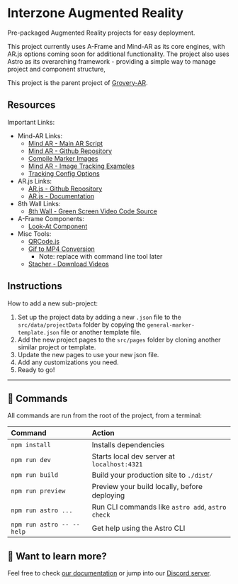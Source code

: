 # Interzone Augmented Reality
Pre-packaged Augmented Reality projects for easy deployment.

This project currently uses A-Frame and Mind-AR as its core engines, with AR.js options coming soon for additional functionality. The project also uses Astro as its overarching framework - providing a simple way to manage project and component structure, 

This project is the parent project of [Grovery-AR](https://github.com/thegrovery/grovery-augmented-reality).

## Resources
Important Links:
- Mind-AR Links:    
    - [Mind AR - Main AR Script](https://github.com/hiukim/mind-ar-js)
    - [Mind AR - Github Repository](https://github.com/hiukim/mind-ar-js)
    - [Compile Marker Images](https://hiukim.github.io/mind-ar-js-doc/tools/compile/)
    - [Mind AR - Image Tracking Examples](https://hiukim.github.io/mind-ar-js-doc/examples/summary)
    - [Tracking Config Options](https://hiukim.github.io/mind-ar-js-doc/quick-start/tracking-config)
- AR.js Links:
    - [AR.js - Github Repository](https://github.com/AR-js-org/AR.js)
    - [AR.js - Documentation](https://ar-js-org.github.io/AR.js-Docs/)
- 8th Wall Links:
    - [8th Wall - Green Screen Video Code Source](https://www.8thwall.com/playground/alpha-video-slam-aframe/code/)
- A-Frame Components:
    - [Look-At Component](https://www.npmjs.com/package/aframe-look-at-component)
- Misc Tools:
    - [QRCode.js](https://github.com/davidshimjs/qrcodejs)
    - [Gif to MP4 Conversion](https://ezgif.com/gif-to-mp4) 
        - Note: replace with command line tool later
    - [Stacher - Download Videos](https://stacher.io/)

## Instructions

How to add a new sub-project:
1. Set up the project data by adding a new `.json` file to the `src/data/projectData` folder by copying the `general-marker-template.json` file or another template file.
2. Add the new project pages to the `src/pages` folder by cloning another similar project or template.
3. Update the new pages to use your new json file.
4. Add any customizations you need.
5. Ready to go!

---

## 🧞 Commands

All commands are run from the root of the project, from a terminal:

| Command                   | Action                                           |
| :------------------------ | :----------------------------------------------- |
| `npm install`             | Installs dependencies                            |
| `npm run dev`             | Starts local dev server at `localhost:4321`      |
| `npm run build`           | Build your production site to `./dist/`          |
| `npm run preview`         | Preview your build locally, before deploying     |
| `npm run astro ...`       | Run CLI commands like `astro add`, `astro check` |
| `npm run astro -- --help` | Get help using the Astro CLI                     |

## 👀 Want to learn more?

Feel free to check [our documentation](https://docs.astro.build) or jump into our [Discord server](https://astro.build/chat).
